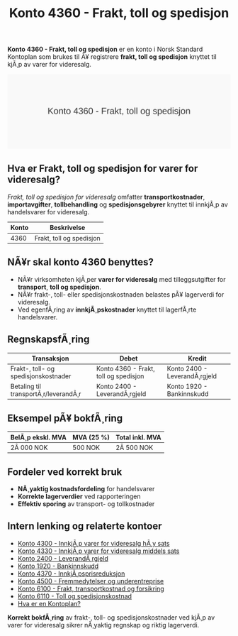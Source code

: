 ﻿---
title: "Konto 4360 - Frakt, toll og spedisjon"
meta_title: "4360-frakt-toll-og-spedisjon"
meta_description: '**Konto 4360 - Frakt, toll og spedisjon** er en konto i Norsk Standard Kontoplan som brukes til Ã¥ registrere **frakt, toll og spedisjon** knyttet til kjÃ¸p av ...'
slug: 4360-frakt-toll-og-spedisjon
type: blog
layout: pages/single
---

**Konto 4360 - Frakt, toll og spedisjon** er en konto i Norsk Standard Kontoplan som brukes til Ã¥ registrere **frakt, toll og spedisjon** knyttet til kjÃ¸p av varer for videresalg.

![Illustrasjon av konto 4360 Frakt, toll og spedisjon](4360-frakt-toll-og-spedisjon-image.svg)

## Hva er Frakt, toll og spedisjon for varer for videresalg?

*Frakt, toll og spedisjon for videresalg* omfatter **transportkostnader**, **importavgifter**, **tollbehandling** og **spedisjonsgebyrer** knyttet til innkjÃ¸p av handelsvarer for videresalg.

| Konto | Beskrivelse                         |
|-------|-------------------------------------|
| 4360  | Frakt, toll og spedisjon            |

## NÃ¥r skal konto 4360 benyttes?

* NÃ¥r virksomheten kjÃ¸per **varer for videresalg** med tilleggsutgifter for **transport**, **toll og spedisjon**.
* NÃ¥r frakt-, toll- eller spedisjonskostnaden belastes pÃ¥ lagerverdi for videresalg.
* Ved egenfÃ¸ring av **innkjÃ¸pskostnader** knyttet til lagerfÃ¸rte handelsvarer.

## RegnskapsfÃ¸ring

| Transaksjon                          | Debet                                     | Kredit                        |
|--------------------------------------|-------------------------------------------|-------------------------------|
| Frakt-, toll- og spedisjonskostnader | Konto 4360 - Frakt, toll og spedisjon     | Konto 2400 - LeverandÃ¸rgjeld  |
| Betaling til transportÃ¸r/leverandÃ¸r  | Konto 2400 - LeverandÃ¸rgjeld              | Konto 1920 - Bankinnskudd     |

## Eksempel pÃ¥ bokfÃ¸ring

| BelÃ¸p ekskl. MVA | MVA (25 %) | Total inkl. MVA |
|------------------|------------|-----------------|
| 2Â 000 NOK        | 500 NOK    | 2Â 500 NOK       |

## Fordeler ved korrekt bruk

* **NÃ¸yaktig kostnadsfordeling** for handelsvarer
* **Korrekte lagerverdier** ved rapporteringen
* **Effektiv sporing** av transport- og tollkostnader

## Intern lenking og relaterte kontoer

* [Konto 4300 - InnkjÃ¸p varer for videresalg hÃ¸y sats](/blogs/kontoplan/4300-innkjop-varer-for-videresalg-hoy-sats "Konto 4300 - InnkjÃ¸p varer for videresalg hÃ¸y sats")
* [Konto 4330 - InnkjÃ¸p varer for videresalg middels sats](/blogs/kontoplan/4330-innkjop-varer-for-videresalg-middels-sats "Konto 4330 - InnkjÃ¸p varer for videresalg middels sats")
* [Konto 2400 - LeverandÃ¸rgjeld](/blogs/kontoplan/2400-leverandorgjeld "Konto 2400 - LeverandÃ¸rgjeld")
* [Konto 1920 - Bankinnskudd](/blogs/kontoplan/1920-bankinnskudd "Konto 1920 - Bankinnskudd")
* [Konto 4370 - InnkjÃ¸psprisreduksjon](/blogs/kontoplan/4370-innkjopsprisreduksjon "Konto 4370 - InnkjÃ¸psprisreduksjon")
* [Konto 4500 - Fremmedytelser og underentreprise](/blogs/kontoplan/4500-fremmedytelser-og-underentreprise "Konto 4500 - Fremmedytelser og underentreprise")
* [Konto 6100 - Frakt, transportkostnad og forsikring](/blogs/kontoplan/6100-frakt-transportkostnad-og-forsikring "Konto 6100 - Frakt, transportkostnad og forsikring")
* [Konto 6110 - Toll og spedisjonskostnad](/blogs/kontoplan/6110-toll-og-spedisjonskostnad "Konto 6110 - Toll og spedisjonskostnad")
* [Hva er en Kontoplan?](/blogs/regnskap/hva-er-kontoplan "Hva er en Kontoplan? Komplett Guide til Kontoplaner i Norsk Regnskap")

**Korrekt bokfÃ¸ring** av frakt-, toll- og spedisjonskostnader ved kjÃ¸p av varer for videresalg sikrer nÃ¸yaktig regnskap og riktig lagerverdi.

